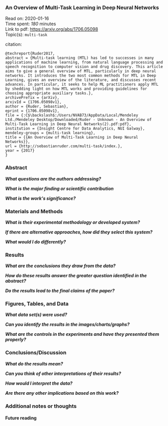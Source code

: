 <!--
{"title": "An Overview of Multi-Task Learning in Deep Neural Networks", "url": "https://arxiv.org/abs/1706.05098", "topics": "multi-task", "date": "2020-01-16", "estimated_minutes": "180"}
-->
### An Overview of Multi-Task Learning in Deep Neural Networks

Read on: 2020-01-16  
Time spent: *180* minutes  
Link to pdf: https://arxiv.org/abs/1706.05098  
Topic(s): `multi-task`

citation:
```
@techreport{Ruder2017,
abstract = {Multi-task learning (MTL) has led to successes in many applications of machine learning, from natural language processing and speech recognition to computer vision and drug discovery. This article aims to give a general overview of MTL, particularly in deep neural networks. It introduces the two most common methods for MTL in Deep Learning, gives an overview of the literature, and discusses recent advances. In particular, it seeks to help ML practitioners apply MTL by shedding light on how MTL works and providing guidelines for choosing appropriate auxiliary tasks.},
archivePrefix = {arXiv},
arxivId = {1706.05098v1},
author = {Ruder, Sebastian},
eprint = {1706.05098v1},
file = {:C$\backslash$:/Users/NVAB73/AppData/Local/Mendeley Ltd./Mendeley Desktop/Downloaded/Ruder - Unknown - An Overview of Multi-Task Learning in Deep Neural Networks(2).pdf:pdf},
institution = {Insight Centre for Data Analytics, NUI Galway},
mendeley-groups = {multi-task learning},
title = {{An Overview of Multi-Task Learning in Deep Neural Networks}},
url = {http://sebastianruder.com/multi-task/index.},
year = {2017}
}
```

### Abstract

__*What questions are the authors addressing?*__

__*What is the major finding or scientific contribution*__

__*What is the work's significance?*__

### Materials and Methods

__*What is their experimental methodology or developed system?*__

__*If there are alternative approaches, how did they select this system?*__

__*What would I do differently?*__

### Results

__*What are the conclusions they draw from the data?*__

__*How do these results answer the greater question identified in the abstract?*__

__*Do the results lead to the final claims of the paper?*__

### Figures, Tables, and Data

__*What data set(s) were used?*__

__*Can you identify the results in the images/charts/graphs?*__

__*What are the controls in the experiments and have they presented them properly?*__

### Conclusions/Discussion

__*What do the results mean?*__

__*Can you think of other interpretations of their results?*__

__*How would I interpret the data?*__

__*Are there any other implications based on this work?*__

### Additional notes or thoughts

#### Future reading
